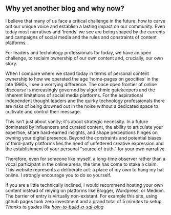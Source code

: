 ## Why yet another blog and why now?


I believe that many of us face a critical challenge in the future: how to carve out our unique voice and establish a lasting impact on our community. Even today most narratives and ‘trends’ we see are being shaped by the currents and campaigns of social media and the rules and constraints of content  platforms. 

For leaders and technology professionals for today, we have an open challenge, to reclaim ownership of our own content and, crucially, our own story.

When I compare where we stand today in terms of personal content ownership to how we operated the age ‘home-pages on geocities’  in the late 1990s, I see a worrying difference. 
The once open frontier of online discourse is increasingly governed by algorithmic gatekeepers and the inherent limitations of social media platforms. For the aspirational independent thought leaders and the quirky technology professionals there are risks of being drowned out in the noise without a dedicated space to cultivate and control their message.

This isn't just about vanity; it's about strategic necessity. In a future dominated by influencers and curated content, the ability to articulate your expertise, share hard-earned insights, and shape perceptions hinges on owning your digital presence. Beyond the constraints and potential biases of third-party platforms lies the need of unfettered creative expression and the establishment of your personal "source of truth.” for your own narrative.

Therefore, even for someone like myself, a long-time observer rather than a vocal participant in the online arena, the time has come to stake a claim. This website represents a deliberate act: a place of my own to hang my hat online. I strongly encourage you to do so yourself.

If you are a little technically inclined, I would recommend hosting your own content instead of relying on platforms like Blogger, Wordpress, or Medium. 
The barrier of entry is virtually non-existant. For example this site, using github pages took zero investment and a grand total of 5 minutes to setup. *Thanks to guides like [how-to-build-a-sql-blog](https://chadbaldwin.net/2021/03/14/how-to-build-a-sql-blog.html)*


